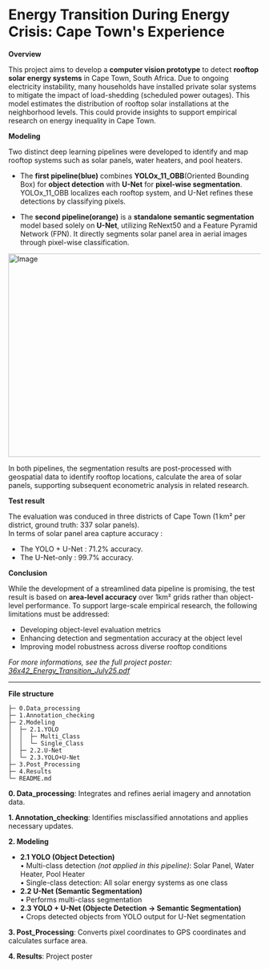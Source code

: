 # Energy Transition During Energy Crisis: Cape Town's Experience

**Overview**

This project aims to develop a **computer vision prototype** to detect **rooftop solar energy systems** in Cape Town, South Africa.
Due to ongoing electricity instability, many households have installed private solar systems to mitigate the impact of load-shedding (scheduled power outages).
This model estimates the distribution of rooftop solar installations at the neighborhood levels. This could provide insights to support empirical research on energy inequality in Cape Town.

**Modeling**

Two distinct deep learning pipelines were developed to identify and map rooftop systems such as solar panels, water heaters, and pool heaters. 
* The **first pipeline(blue)** combines **YOLOx_11_OBB**(Oriented Bounding Box) for **object detection** with **U-Net** for **pixel-wise segmentation**. YOLOx_11_OBB localizes each rooftop system, and U-Net refines these detections by classifying pixels.

* The **second pipeline(orange)** is a **standalone semantic segmentation** model based solely on **U-Net**, utilizing ReNext50 and a Feature Pyramid Network (FPN). It directly segments solar panel area in aerial images through pixel-wise classification.
<img width="1698" height="406" alt="Image" src="https://github.com/user-attachments/assets/3a279bb8-ea07-45d1-8816-b127175cb848" />

In both pipelines, the segmentation results are post-processed with geospatial data to identify rooftop locations, calculate the area of solar panels, supporting subsequent econometric analysis in related research.

**Test result**

The evaluation was conduced in three districts of Cape Town (1 km² per district, ground truth: 337 solar panels). <br>
In terms of solar panel area capture accuracy :
* The YOLO + U-Net : 71.2% accuracy.
* The U-Net-only : 99.7% accuracy.

**Conclusion**

While the development of a streamlined data pipeline is promising, the test result is based on **area-level accuracy** over 1km² grids rather than object-level performance. To support large-scale empirical research, the following limitations must be addressed:

* Developing object-level evaluation metrics
* Enhancing detection and segmentation accuracy at the object level
* Improving model robustness across diverse rooftop conditions

_For more informations, see the full project poster: [36x42_Energy_Transition_July25.pdf](https://github.com/user-attachments/files/21447520/36x42_Energy_Transition_July25.pdf)_

---------------------

**File structure**
```
├─ 0.Data_processing
├─ 1.Annotation_checking
├─ 2.Modeling
│  ├─ 2.1.YOLO
│  │  ├─ Multi_Class
│  │  └─ Single_Class
│  ├─ 2.2.U-Net
│  └─ 2.3.YOLO+U-Net
├─ 3.Post_Processing
├─ 4.Results
└─ README.md
```

**0. Data_processing**: Integrates and refines aerial imagery and annotation data.

**1. Annotation_checking**: Identifies misclassified annotations and applies necessary updates.

**2. Modeling**  
- **2.1 YOLO (Object Detection)**  
  • Multi-class detection *(not applied in this pipeline)*: Solar Panel, Water Heater, Pool Heater  
  • Single-class detection: All solar energy systems as one class  
- **2.2 U-Net (Semantic Segmentation)**  
  • Performs multi-class segmentation  
- **2.3 YOLO + U-Net (Objecte Detection → Semantic Segmentation)**  
  • Crops detected objects from YOLO output for U-Net segmentation

**3. Post_Processing**: Converts pixel coordinates to GPS coordinates and calculates surface area.

**4. Results**: Project poster
